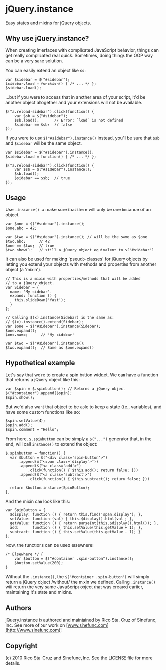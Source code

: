 jQuery.instance
===============

Easy states and mixins for jQuery objects.

Why use jQuery.instance?
------------------------

When creating interfaces with complicated JavaScript behavior,
things can get really complicated real quick. Sometimes, doing
things the OOP way can be a very sane solution.

You can easily extend an object like so:

    var $sidebar = $("#sidebar");
    $sidebar.load = function() { /* ... */ };
    $sidebar.load();

...but if you were to access that in another area of your script, it'd
be another object altogether and your extensions will not be available.

    $("a.reload-sidebar").click(function() {
        var $sb = $("#sidebar");
        $sb.load();       // Error: `load` is not defined
        $sidebar == $sb;  // false
    });

If you were to use `$("#sidebar").instance()` instead, you'll
be sure that `$sb` and `$sidebar` will be the same object.

    var $sidebar = $("#sidebar").instance();
    $sidebar.load = function() { /* ... */ };

    $("a.reload-sidebar").click(function() {
        var $sb = $("#sidebar").instance();
        $sb.load();
        $sidebar == $sb;  // true
    });

Usage
-----

Use `.instance()` to make sure that there will only be one instance of an object.

    var $one = $("#sidebar").instance();
    $one.abc = 42;
  
    var $two = $("#sidebar").instance(); // will be the same as $one
    $two.abc;      // 42
    $one == $two;  // true
    $two.show();   // still a jQuery object equivalent to $("#sidebar")

It can also be used for making 'pseudo-classes' for jQuery objects by
letting you extend your objects with methods and properties
from another object (a 'mixin').

    // This is a mixin with properties/methods that will be added
    // to a jQuery object.
    var Sidebar = {
      name: 'My sidebar',
      expand: function () {
        this.slideDown('fast');
      }
    };
    
    // Calling $(x).instance(Sidebar) is the same as:
    // $(x).instance().extend(Sidebar);
    var $one = $("#sidebar").instance(Sidebar);
    $one.expand();
    $one.name;      // 'My sidebar'
    
    var $two = $("#sidebar").instance();
    $two.expand();  // Same as $one.expand()


Hypothetical example
--------------------

Let's say that we're to create a spin button widget.
We can have a function that returns a jQuery object like this:

    var $spin = $.spinbutton(); // Returns a jQuery object
    $("#container").append($spin);
    $spin.show();

But we'd also want that object to be able to keep a state
(i.e., variables), and have some custom functions like so:

    $spin.setValue(4);
    $spin.add();
    $spin.comment = "Hello";

From here, `$.spinbutton` can be simply a `$("...")` generator
that, in the end, will call `instance()` to extend the
object:

    $.spinbutton = function() {
      var $button = $("<div class='spin-button'>")
          .append($("<span class='display'>"))
          .append($("<a class='add'>")
              .click(function() { $this.add(); return false; }))
          .append($("<a class='subtract'>")
              .click(function() { $this.subtract(); return false; }))

      return $button.instance(SpinButton);
    },

And the mixin can look like this:

    var SpinButton = {
      $display: function () { return this.find('span.display'); },
      setValue: function (val) { this.$display().html(val); },
      getValue: function () { return parseInt(this.$display().html()); },
      add:      function () { this.setValue(this.getValue + 1); },
      subtract: function () { this.setValue(this.getValue - 1); }
    };

Now, the functions can be used elsewhere!

    /* Elsewhere */ {
        var $button = $("#container .spin-button").instance();
        $button.setValue(200);
    }

Without the `.instance()`, the `$("#container .spin-button")` will simply
return a jQuery object /without/ the mixin we defined. Calling `.instance()`
will return the very same JavaScript object that was created earlier,
maintaining it's state and mixins.

Authors
-------

jQuery.instance is authored and maintained by Rico Sta. Cruz of Sinefunc, Inc.
See more of our work on [www.sinefunc.com](http://www.sinefunc.com)!

Copyright
---------

(c) 2010 Rico Sta. Cruz and Sinefunc, Inc. See the LICENSE file for more details.
